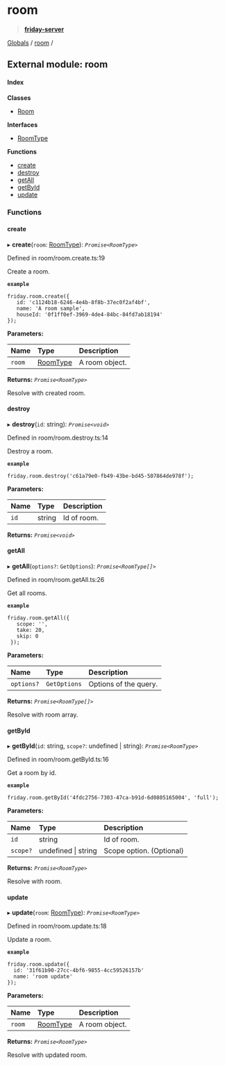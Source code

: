 # room

> [**friday-server**](./)

[Globals](https://github.com/friday-ai/friday-docs/tree/7469fd0637aa28a674d6c68645188ee863701e30/node-js-api-1/globals.md) / [room](room.md) /

## External module: room

#### Index

**Classes**

* [Room](https://github.com/friday-ai/friday-docs/tree/7469fd0637aa28a674d6c68645188ee863701e30/node-js-api-1/classes/room.room-1.md)

**Interfaces**

* [RoomType](https://github.com/friday-ai/friday-docs/tree/7469fd0637aa28a674d6c68645188ee863701e30/node-js-api-1/interfaces/room.roomtype.md)

**Functions**

* [create](room.md#create)
* [destroy](room.md#destroy)
* [getAll](room.md#getall)
* [getById](room.md#getbyid)
* [update](room.md#update)

### Functions

#### create

▸ **create**\(`room`: [RoomType](https://github.com/friday-ai/friday-docs/tree/7469fd0637aa28a674d6c68645188ee863701e30/node-js-api-1/interfaces/room.roomtype.md)\): _`Promise<RoomType>`_

Defined in room/room.create.ts:19

Create a room.

**`example`**

```text
friday.room.create({
   id: 'c1124b18-6246-4e4b-8f8b-37ec0f2af4bf',
   name: 'A room sample',
   houseId: '0f1ff0ef-3969-4de4-84bc-84fd7ab18194'
});
```

**Parameters:**

| Name | Type | Description |
| :--- | :--- | :--- |
| `room` | [RoomType](https://github.com/friday-ai/friday-docs/tree/7469fd0637aa28a674d6c68645188ee863701e30/node-js-api-1/interfaces/room.roomtype.md) | A room object. |

**Returns:** _`Promise<RoomType>`_

Resolve with created room.

#### destroy

▸ **destroy**\(`id`: string\): _`Promise<void>`_

Defined in room/room.destroy.ts:14

Destroy a room.

**`example`**

```text
friday.room.destroy('c61a79e0-fb49-43be-bd45-507864de978f');
```

**Parameters:**

| Name | Type | Description |
| :--- | :--- | :--- |
| `id` | string | Id of room. |

**Returns:** _`Promise<void>`_

#### getAll

▸ **getAll**\(`options?`: `GetOptions`\): _`Promise<RoomType[]>`_

Defined in room/room.getAll.ts:26

Get all rooms.

**`example`**

```text
friday.room.getAll({
   scope: '',
   take: 20,
   skip: 0
 });
```

**Parameters:**

| Name | Type | Description |
| :--- | :--- | :--- |
| `options?` | `GetOptions` | Options of the query. |

**Returns:** _`Promise<RoomType[]>`_

Resolve with room array.

#### getById

▸ **getById**\(`id`: string, `scope?`: undefined \| string\): _`Promise<RoomType>`_

Defined in room/room.getById.ts:16

Get a room by id.

**`example`**

```text
friday.room.getById('4fdc2756-7303-47ca-b91d-6d0805165004', 'full');
```

**Parameters:**

| Name | Type | Description |
| :--- | :--- | :--- |
| `id` | string | Id of room. |
| `scope?` | undefined \| string | Scope option. \(Optional\) |

**Returns:** _`Promise<RoomType>`_

Resolve with room.

#### update

▸ **update**\(`room`: [RoomType](https://github.com/friday-ai/friday-docs/tree/7469fd0637aa28a674d6c68645188ee863701e30/node-js-api-1/interfaces/room.roomtype.md)\): _`Promise<RoomType>`_

Defined in room/room.update.ts:18

Update a room.

**`example`**

```text
friday.room.update({
  id: '31f61b90-27cc-4bf6-9855-4cc59526157b'
  name: 'room update'
});
```

**Parameters:**

| Name | Type | Description |
| :--- | :--- | :--- |
| `room` | [RoomType](https://github.com/friday-ai/friday-docs/tree/7469fd0637aa28a674d6c68645188ee863701e30/node-js-api-1/interfaces/room.roomtype.md) | A room object. |

**Returns:** _`Promise<RoomType>`_

Resolve with updated room.

